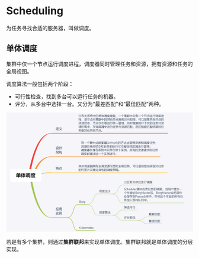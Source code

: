 # Scheduling

为任务寻找合适的服务器，叫做调度。

## 单体调度

集群中仅一个节点运行调度进程，调度器同时管理任务和资源，拥有资源和任务的全局视图。

调度算法一般包括两个阶段：

* 可行性检查，找到多台可以运行任务的机器。
* 评分，从多台中选择一台。又分为“最差匹配”和“最佳匹配”两种。

![](../../.gitbook/assets/image%20%28277%29.png)

若是有多个集群，则通过**集群联邦**来实现单体调度。集群联邦就是单体调度的分层实现。

